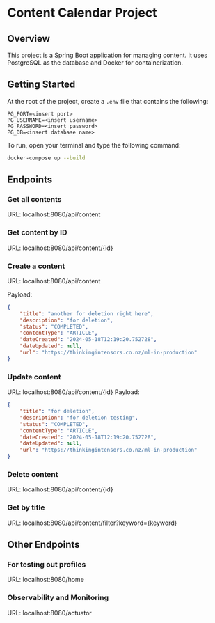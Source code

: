 # Content Calendar Project

## Overview

This project is a Spring Boot application for managing content. It uses PostgreSQL as the database and Docker for containerization.

## Getting Started

At the root of the project, create a `.env` file that contains the following:
```
PG_PORT=<insert port>
PG_USERNAME=<insert username>
PG_PASSWORD=<insert password>
PG_DB=<insert database name>
```

To run, open your terminal and type the following command:

```sh
docker-compose up --build
```

## Endpoints
### Get all contents
URL: localhost:8080/api/content

### Get content by ID
URL: localhost:8080/api/content/{id}

### Create a content
URL: localhost:8080/api/content

Payload:
```json
{
    "title": "another for deletion right here",
    "description": "for deletion",
    "status": "COMPLETED",
    "contentType": "ARTICLE",
    "dateCreated": "2024-05-18T12:19:20.752728",
    "dateUpdated": null,
    "url": "https://thinkingintensors.co.nz/ml-in-production"
}
```

### Update content
URL: localhost:8080/api/content/{id}
Payload:
```json
{
    "title": "for deletion",
    "description": "for deletion testing",
    "status": "COMPLETED",
    "contentType": "ARTICLE",
    "dateCreated": "2024-05-18T12:19:20.752728",
    "dateUpdated": null,
    "url": "https://thinkingintensors.co.nz/ml-in-production"
}
```

### Delete content
URL: localhost:8080/api/content/{id}

### Get by title
URL: localhost:8080/api/content/filter?keyword={keyword}

## Other Endpoints
### For testing out profiles
URL: localhost:8080/home

### Observability and Monitoring
URL: localhost:8080/actuator
